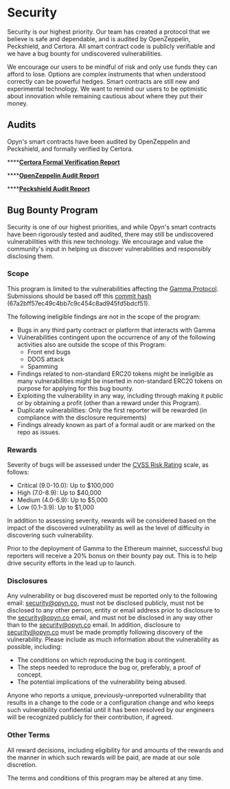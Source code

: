 # Security

Security is our highest priority. Our team has created a protocol that we believe is safe and dependable, and is audited by OpenZeppelin, Peckshield, and Certora. All smart contract code is publicly verifiable and we have a bug bounty for undiscovered vulnerabilities. 

We encourage our users to be mindful of risk and only use funds they can afford to lose. Options are complex instruments that when understood correctly can be powerful hedges. Smart contracts are still new and experimental technology. We want to remind our users to be optimistic about innovation while remaining cautious about where they put their money. 

## Audits

Opyn's smart contracts have been audited by OpenZeppelin and Peckshield, and formally verified by Certora. 

\*\*\*\*[**Certora Formal Verification Report**](https://www.certora.com/pubs/OpynGammaDec2020.pdf)

\*\*\*\*[**OpenZeppelin Audit Report** ](https://blog.openzeppelin.com/opyn-gamma-protocol-audit/)

\*\*\*\*[**Peckshield Audit Report**](https://github.com/peckshield/publications/blob/master/audit_reports/peckshield-audit-report-Opyn-v1.0.pdf)

## Bug Bounty Program

Security is one of our highest priorities, and while Opyn's smart contracts have been rigorously tested and audited, there may still be undiscovered vulnerabilities with this new technology. We encourage and value the community's input in helping us discover vulnerabilities and responsibly disclosing them.

### **Scope**

This program is limited to the vulnerabilities affecting the [Gamma Protocol](https://github.com/opynfinance/GammaProtocol/tree/master/contracts). Submissions should be based off this [commit hash ](https://github.com/opynfinance/GammaProtocol/releases/tag/v2.0.0)\(67a2bff57ec49c4bb7c9c454c8ad945fd5bdcf51\). 

The following ineligible findings are not in the scope of the program:

* Bugs in any third party contract or platform that interacts with Gamma
* Vulnerabilities contingent upon the occurrence of any of the following activities also are outside the scope of this Program:
  * Front end bugs
  * DDOS attack
  * Spamming
* Findings related to non-standard ERC20 tokens might be ineligible as many vulnerabilities might be inserted in non-standard ERC20 tokens on purpose for applying for this bug bounty.
* Exploiting the vulnerability in any way, including through making it public or by obtaining a profit \(other than a reward under this Program\).
* Duplicate vulnerabilities: Only the first reporter will be rewarded \(in compliance with the disclosure requirements\)
* Findings already known as part of a formal audit or are marked on the repo as issues.

### **Rewards**‌

Severity of bugs will be assessed under the [CVSS Risk Rating](https://www.first.org/cvss/calculator/3.0) scale, as follows:‌

* Critical \(9.0-10.0\): Up to $100,000
* High \(7.0-8.9\): Up to $40,000
* Medium \(4.0-6.9\): Up to $5,000
* Low \(0.1-3.9\): Up to $1,000

In addition to assessing severity, rewards will be considered based on the impact of the discovered vulnerability as well as the level of difficulty in discovering such vulnerability.

Prior to the deployment of Gamma to the Ethereum mainnet, successful bug reporters will receive a 20% bonus on their bounty pay out. This is to help drive security efforts in the lead up to launch.

### **Disclosures**

Any vulnerability or bug discovered must be reported only to the following email: [security@opyn.co](mailto:security@opyn.co), must not be disclosed publicly, must not be disclosed to any other person, entity or email address prior to disclosure to the [security@opyn.co](mailto:security@opyn.co) email, and must not be disclosed in any way other than to the [security@opyn.co](mailto:security@opyn.co) email. In addition, disclosure to [security@opyn.co](mailto:security@opyn.co) must be made promptly following discovery of the vulnerability. Please include as much information about the vulnerability as possible, including:

* The conditions on which reproducing the bug is contingent.
* The steps needed to reproduce the bug or, preferably, a proof of concept.
* The potential implications of the vulnerability being abused.‌

Anyone who reports a unique, previously-unreported vulnerability that results in a change to the code or a configuration change and who keeps such vulnerability confidential until it has been resolved by our engineers will be recognized publicly for their contribution, if agreed.

### **Other Terms**

All reward decisions, including eligibility for and amounts of the rewards and the manner in which such rewards will be paid, are made at our sole discretion.

The terms and conditions of this program may be altered at any time.

